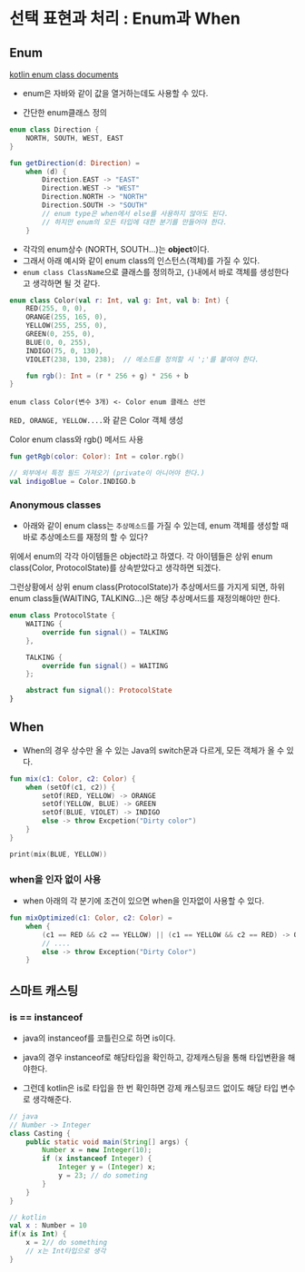 # 선택 표현과 처리 : Enum과 When

## Enum

[kotlin enum class documents](https://kotlinlang.org/docs/enum-classes.html)

- enum은 자바와 같이 값을 열거하는데도 사용할 수 있다.

- 간단한 enum클래스 정의

```kotlin
enum class Direction {
    NORTH, SOUTH, WEST, EAST
}

fun getDirection(d: Direction) =
    when (d) {
        Direction.EAST -> "EAST"
        Direction.WEST -> "WEST"
        Direction.NORTH -> "NORTH"
        Direction.SOUTH -> "SOUTH"
        // enum type은 when에서 else를 사용하지 않아도 된다.
        // 하지만 enum의 모든 타입에 대한 분기를 만들어야 한다.
    }
```

- 각각의 enum상수 (NORTH, SOUTH...)는 **object**이다.
- 그래서 아래 예시와 같이 enum class의 인스턴스(객체)를 가질 수 있다.
- `enum class ClassName`으로 클래스를 정의하고, `{}`내에서 바로 객체를 생성한다고 생각하면 될 것 같다.

```kotlin
enum class Color(val r: Int, val g: Int, val b: Int) {
    RED(255, 0, 0),
    ORANGE(255, 165, 0),
    YELLOW(255, 255, 0),
    GREEN(0, 255, 0),
    BLUE(0, 0, 255),
    INDIGO(75, 0, 130),
    VIOLET(238, 130, 238);  // 메소드를 정의할 시 ';'를 붙여야 한다.

    fun rgb(): Int = (r * 256 + g) * 256 + b
}
```

`enum class Color(변수 3개) <- Color enum 클래스 선언`

`RED, ORANGE, YELLOW....`와 같은 Color 객체 생성

Color enum class와 rgb() 메서드 사용

```kotlin
fun getRgb(color: Color): Int = color.rgb()

// 외부에서 특정 필드 가져오기 (private이 아니어야 한다.)
val indigoBlue = Color.INDIGO.b
```

### Anonymous classes

- 아래와 같이 enum class는 `추상메소드`를 가질 수 있는데, enum 객체를 생성할 때 바로 추상메소드를 재정의 할 수 있다?

위에서 enum의 각각 아이템들은 object라고 하였다. 각 아이템들은 상위 enum class(Color, ProtocolState)를 상속받았다고 생각하면 되겠다.

그런상황에서 상위 enum class(ProtocolState)가 추상메서드를 가지게 되면, 하위 enum class들(WAITING, TALKING...)은 해당 추상메서드를 재정의해야만 한다. 

```kotlin
enum class ProtocolState {
    WAITING {
        override fun signal() = TALKING
    },

    TALKING {
        override fun signal() = WAITING
    };

    abstract fun signal(): ProtocolState
}
```

## When

- When의 경우 상수만 올 수 있는 Java의 switch문과 다르게, 모든 객체가 올 수 있다.

```kotlin
fun mix(c1: Color, c2: Color) {
    when (setOf(c1, c2)) {
        setOf(RED, YELLOW) -> ORANGE
        setOf(YELLOW, BLUE) -> GREEN
        setOf(BLUE, VIOLET) -> INDIGO
        else -> throw Excpetion("Dirty color")
    }
}

print(mix(BLUE, YELLOW))
```

### when을 인자 없이 사용

- when 아래의 각 분기에 조건이 있으면 when을 인자없이 사용할 수 있다.

```kotlin
fun mixOptimized(c1: Color, c2: Color) =
    when {
        (c1 == RED && c2 == YELLOW) || (c1 == YELLOW && c2 == RED) -> ORANGE
        // ....
        else -> throw Exception("Dirty Color")
    }
```


## 스마트 캐스팅

### is == instanceof

- java의 instanceof를 코틀린으로 하면 is이다.

- java의 경우 instanceof로 해당타입을 확인하고, 강제캐스팅을 통해 타입변환을 해야한다.

- 그런데 kotlin은 is로 타입을 한 번 확인하면 강제 캐스팅코드 없이도 해당 타입 변수로 생각해준다.

```java
// java
// Number -> Integer
class Casting {
    public static void main(String[] args) {
        Number x = new Integer(10);
        if (x instanceof Integer) {
            Integer y = (Integer) x;
            y = 23; // do someting
        }
    }
}
```

```kotlin
// kotlin
val x : Number = 10
if(x is Int) {
    x = 2// do something
    // x는 Int타입으로 생각
}
```